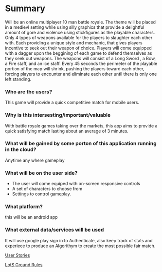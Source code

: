 # Summary
   Will be an online multiplayer 10 man battle royale. The theme will be placed in a medievl setting while using silly graphics that provide a delightful amount of gore and violence using stickfigures as the playable characters. Only 4 types of weapons available for the players to slaughter each other with. Each providing a unique style and mechanic, that gives players incentive to seek out their weapon of choice. Players will come equipped with a dagger upon the beggining of each game to defend themselves as they seek out weapons. 
    The weapons will consist of a Long Sword , a Bow, a Fire staff, and an ice staff. Every 45 seconds the perimeter of the playable portion of the map will shrink, pushing the players toward each other, forcing players to encounter and eliminate each other until there is only one left standing.

### Who are the users?
  This game will provide a quick competitive match for mobile users.


### Why is this intersesting/important/valuable
  With battle royale games taking over the markets, this app aims to provide a quick satisfying match lasting about an average of 3           minutes.

### What will be gained by some porton of this application running in the cloud?
  Anytime any where gameplay

### What will be on the user side?
  * The user will come equiped with on-screen responsive controls
  * A set of characters to choose from
  * Settings to control gameplay.

### What platform?
this will be an android app

### What external data/services will be used
It will use google play sign in to Authenticate, also keep track of stats and experiece to produce an Algorithym to create the most possible fair match.



[User Stories](/Docs/userstories.md)

[LotS Ground Rules](/Docs/LordOfTheSticksRules.md)
